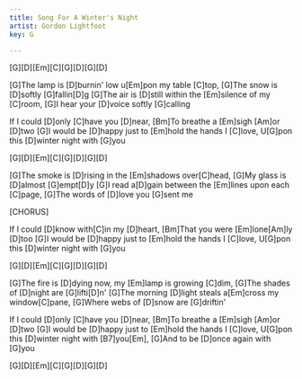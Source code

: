 ```yaml
---
title: Song For A Winter's Night
artist: Gordon Lightfoot
key: G

---
```


[G][D][Em][C][G][D][G][D]

[G]The lamp is [D]burnin' low u[Em]pon my table [C]top,
[G]The snow is [D]softly [G]fallin[D]g
[G]The air is [D]still within the [Em]silence of my [C]room,
[G]I hear your [D]voice softly [G]calling

If I could [D]only [C]have you [D]near,
[Bm]To breathe a [Em]sigh [Am]or [D]two
[G]I would be [D]happy just to [Em]hold the hands I [C]love,
U[G]pon this [D]winter night with [G]you

[G][D][Em][C][G][D][G][D]

[G]The smoke is [D]rising in the [Em]shadows over[C]head,
[G]My glass is [D]almost [G]empt[D]y
[G]I read a[D]gain between the [Em]lines upon each [C]page,
[G]The words of [D]love you [G]sent me

[CHORUS]

If I could [D]know with[C]in my [D]heart,
[Bm]That you were [Em]lone[Am]ly  [D]too
[G]I would be [D]happy just to [Em]hold the hands I [C]love,
U[G]pon this [D]winter night with [G]you

[G][D][Em][C][G][D][G][D]

[G]The fire is [D]dying now, my [Em]lamp is growing [C]dim,
[G]The shades of [D]night are [G]lifti[D]n'
[G]The morning [D]light steals a[Em]cross my window[C]pane,
[G]Where webs of [D]snow are [G]driftin'

If I could [D]only [C]have you [D]near,
[Bm]To breathe a [Em]sigh [Am]or [D]two
[G]I would be [D]happy just to [Em]hold the hands I [C]love,
U[G]pon this [D]winter night with [B7]you[Em],
[G]And to be [D]once again with [G]you

[G][D][Em][C][G][D][G][D]

